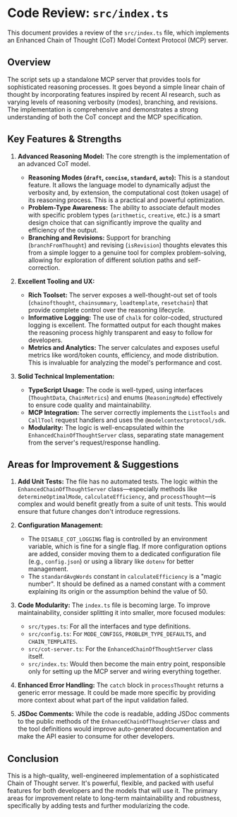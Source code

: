 # Code Review: `src/index.ts`

This document provides a review of the `src/index.ts` file, which implements an Enhanced Chain of Thought (CoT) Model Context Protocol (MCP) server.

## Overview

The script sets up a standalone MCP server that provides tools for sophisticated reasoning processes. It goes beyond a simple linear chain of thought by incorporating features inspired by recent AI research, such as varying levels of reasoning verbosity (modes), branching, and revisions. The implementation is comprehensive and demonstrates a strong understanding of both the CoT concept and the MCP specification.

## Key Features & Strengths

1.  **Advanced Reasoning Model:** The core strength is the implementation of an advanced CoT model.
    *   **Reasoning Modes (`draft`, `concise`, `standard`, `auto`):** This is a standout feature. It allows the language model to dynamically adjust the verbosity and, by extension, the computational cost (token usage) of its reasoning process. This is a practical and powerful optimization.
    *   **Problem-Type Awareness:** The ability to associate default modes with specific problem types (`arithmetic`, `creative`, etc.) is a smart design choice that can significantly improve the quality and efficiency of the output.
    *   **Branching and Revisions:** Support for branching (`branchFromThought`) and revising (`isRevision`) thoughts elevates this from a simple logger to a genuine tool for complex problem-solving, allowing for exploration of different solution paths and self-correction.

2.  **Excellent Tooling and UX:**
    *   **Rich Toolset:** The server exposes a well-thought-out set of tools (`chainofthought`, `chainsummary`, `loadtemplate`, `resetchain`) that provide complete control over the reasoning lifecycle.
    *   **Informative Logging:** The use of `chalk` for color-coded, structured logging is excellent. The formatted output for each thought makes the reasoning process highly transparent and easy to follow for developers.
    *   **Metrics and Analytics:** The server calculates and exposes useful metrics like word/token counts, efficiency, and mode distribution. This is invaluable for analyzing the model's performance and cost.

3.  **Solid Technical Implementation:**
    *   **TypeScript Usage:** The code is well-typed, using interfaces (`ThoughtData`, `ChainMetrics`) and enums (`ReasoningMode`) effectively to ensure code quality and maintainability.
    *   **MCP Integration:** The server correctly implements the `ListTools` and `CallTool` request handlers and uses the `@modelcontextprotocol/sdk`.
    *   **Modularity:** The logic is well-encapsulated within the `EnhancedChainOfThoughtServer` class, separating state management from the server's request/response handling.

## Areas for Improvement & Suggestions

1.  **Add Unit Tests:** The file has no automated tests. The logic within the `EnhancedChainOfThoughtServer` class—especially methods like `determineOptimalMode`, `calculateEfficiency`, and `processThought`—is complex and would benefit greatly from a suite of unit tests. This would ensure that future changes don't introduce regressions.

2.  **Configuration Management:**
    *   The `DISABLE_COT_LOGGING` flag is controlled by an environment variable, which is fine for a single flag. If more configuration options are added, consider moving them to a dedicated configuration file (e.g., `config.json`) or using a library like `dotenv` for better management.
    *   The `standardAvgWords` constant in `calculateEfficiency` is a "magic number". It should be defined as a named constant with a comment explaining its origin or the assumption behind the value of 50.

3.  **Code Modularity:** The `index.ts` file is becoming large. To improve maintainability, consider splitting it into smaller, more focused modules:
    *   `src/types.ts`: For all the interfaces and type definitions.
    *   `src/config.ts`: For `MODE_CONFIGS`, `PROBLEM_TYPE_DEFAULTS`, and `CHAIN_TEMPLATES`.
    *   `src/cot-server.ts`: For the `EnhancedChainOfThoughtServer` class itself.
    *   `src/index.ts`: Would then become the main entry point, responsible only for setting up the MCP server and wiring everything together.

4.  **Enhanced Error Handling:** The `catch` block in `processThought` returns a generic error message. It could be made more specific by providing more context about what part of the input validation failed.

5.  **JSDoc Comments:** While the code is readable, adding JSDoc comments to the public methods of the `EnhancedChainOfThoughtServer` class and the tool definitions would improve auto-generated documentation and make the API easier to consume for other developers.

## Conclusion

This is a high-quality, well-engineered implementation of a sophisticated Chain of Thought server. It's powerful, flexible, and packed with useful features for both developers and the models that will use it. The primary areas for improvement relate to long-term maintainability and robustness, specifically by adding tests and further modularizing the code.
